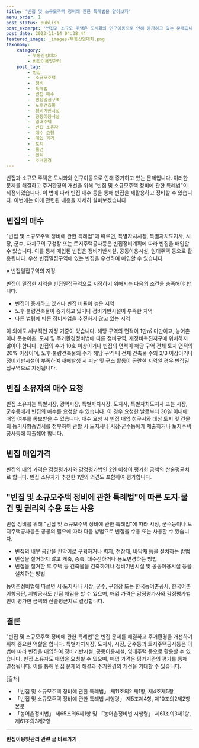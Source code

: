 ```yaml
---
title: '빈집 및 소규모주택 정비에 관한 특례법을 알아보자'
menu_order: 1
post_status: publish
post_excerpt: '빈집과 소규모 주택은 도시화와 인구이동으로 인해 증가하고 있는 문제입니다. 이러한 문제를 해결하고 주거환경의 개선을 위해  빈집 및 소규모주택 정비에 관한 특례법 이 제정되었습니다. 이 법에 따라 빈집 매수 등을 통해 빈집을 재활용하고 정비할 수 있습니다. 이번에는 이에 관련된 내용을 자세히 살펴보겠습니다.'
post_date: 2023-11-14 04:38:44
featured_image: _images/부동산임대차.png
taxonomy:
    category:
        - 부동산임대차
        - 빈집이용및관리
    post_tag:
        - 빈집
        -  소규모주택
        -  정비
        -  특례법
        -  빈집 매수
        -  빈집밀집구역
        -  노후건축물
        -  정비기반시설
        -  공동이용시설
        -  임대주택
        -  빈집 소유자
        -  매수 요청
        -  매입 가격
        -  토지
        -  물건
        -  권리
        -  주거환경
---
```



빈집과 소규모 주택은 도시화와 인구이동으로 인해 증가하고 있는 문제입니다. 이러한 문제를 해결하고 주거환경의 개선을 위해 "빈집 및 소규모주택 정비에 관한 특례법"이 제정되었습니다. 이 법에 따라 빈집 매수 등을 통해 빈집을 재활용하고 정비할 수 있습니다. 이번에는 이에 관련된 내용을 자세히 살펴보겠습니다.

## 빈집의 매수

"빈집 및 소규모주택 정비에 관한 특례법"에 따르면, 특별자치시장, 특별자치도지사, 시장, 군수, 자치구의 구청장 또는 토지주택공사등은 빈집정비계획에 따라 빈집을 매입할 수 있습니다. 이를 통해 매입된 빈집은 정비기반시설, 공동이용시설, 임대주택 등으로 활용됩니다. 우선 빈집밀집구역에 있는 빈집을 우선하여 매입할 수 있습니다.

※ 빈집밀집구역의 지정

빈집이 밀집한 지역을 빈집밀집구역으로 지정하기 위해서는 다음의 조건을 충족해야 합니다.
- 빈집이 증가하고 있거나 빈집 비율이 높은 지역
- 노후·불량건축물이 증가하고 있거나 정비기반시설이 부족한 지역
- 다른 법령에 따른 정비사업을 추진하지 않고 있는 지역

이 외에도 세부적인 지정 기준이 있습니다. 해당 구역의 면적이 1만㎡ 미만이고, 농어촌이나 준농어촌, 도시 및 주거환경정비법에 따른 정비구역, 재정비촉진지구에 위치하지 않아야 합니다. 빈집의 수가 10호 이상이거나 빈집의 면적이 해당 구역 전체 토지 면적의 20% 이상이며, 노후·불량건축물의 수가 해당 구역 내 전체 건축물 수의 2/3 이상이거나 정비기반시설이 부족하여 재해발생 시 피난 및 구조 활동이 곤란한 지역일 경우 빈집밀집구역으로 지정됩니다.

## 빈집 소유자의 매수 요청

빈집 소유자는 특별시장, 광역시장, 특별자치시장, 도지사, 특별자치도지사 또는 시장, 군수등에게 빈집의 매수를 요청할 수 있습니다. 이 경우 요청한 날로부터 30일 이내에 매입 여부를 통보받을 수 있습니다. 매수 요청 시 빈집 매입 청구서와 대상 토지 및 건물의 등기사항증명서를 첨부하여 관할 시·도지사나 시장·군수등에게 제출하거나 토지주택공사등에 제출해야 합니다.

## 빈집 매입가격

빈집의 매입 가격은 감정평가사와 감정평가법인 2인 이상이 평가한 금액의 산술평균치로 합니다. 빈집 소유자가 추천한 1인의 의견도 포함하여 평가합니다.

## "빈집 및 소규모주택 정비에 관한 특례법"에 따른 토지·물건 및 권리의 수용 또는 사용

빈집 정비를 위해 "빈집 및 소규모주택 정비에 관한 특례법"에 따라 시장, 군수등이나 토지주택공사등은 공공의 필요에 따라 다음 방법으로 빈집을 수용 또는 사용할 수 있습니다.
- 빈집의 내부 공간을 칸막이로 구획하거나 벽지, 천장재, 바닥재 등을 설치하는 방법
- 빈집을 철거하지 않고 개축, 증축, 대수선하거나 용도변경하는 방법
- 빈집을 철거한 후 주택 등 건축물을 건축하거나 정비기반시설 및 공동이용시설 등을 설치하는 방법

농어촌정비법에 따르면 시·도지사나 시장, 군수, 구청장 또는 한국농어촌공사, 한국어촌어항공단, 지방공사도 빈집 매입을 할 수 있으며, 매입 가격은 감정평가사와 감정평가법인이 평가한 금액의 산술평균치로 결정합니다.

## 결론

"빈집 및 소규모주택 정비에 관한 특례법"은 빈집 문제를 해결하고 주거환경을 개선하기 위해 중요한 역할을 합니다. 특별자치시장, 도지사, 시장, 군수등과 토지주택공사등은 이 법에 따라 빈집을 매입하여 정비기반시설, 공동이용시설, 임대주택 등으로 활용할 수 있습니다. 빈집 소유자도 매입을 요청할 수 있으며, 매입 가격은 평가기관의 평가를 통해 결정됩니다. 이를 통해 빈집 문제의 해결과 주거환경의 개선을 기대할 수 있습니다.

[출처]
- 「빈집 및 소규모주택 정비에 관한 특례법」 제11조의2 제1항, 제4조제5항
- 「빈집 및 소규모주택 정비에 관한 특례법 시행령」 제5조제4항, 제10조의2제2항 본문
- 「농어촌정비법」 제65조의6제1항 및 「농어촌정비법 시행령」 제61조의3제1항, 제61조의3제2항
<!-- wp:separator -->
<hr class="wp-block-separator has-alpha-channel-opacity"/>
<!-- /wp:separator -->

<!-- wp:group {"backgroundColor":"base","layout":{"type":"constrained"}} -->
<div class="wp-block-group has-base-background-color has-background"><!-- wp:paragraph {"align":"center","fontSize":"medium"} -->
<p class="has-text-align-center has-large-font-size"><strong>빈집이용및관리 관련 글 바로가기</strong></p>
<!-- /wp:paragraph -->


<!-- wp:latest-posts
{"categories":[{"id":23496,"count":19,"description":"","link":"https://uknowlaw.com/category/%eb%b9%88%ec%a7%91%ec%9d%b4%ec%9a%a9%eb%b0%8f%ea%b4%80%eb%a6%ac/","name":"빈집이용및관리","slug":"빈집이용및관리","taxonomy":"category","parent":0,"meta":[],"_links":{"self":[{"href":"https://uknowlaw.com/wp-json/wp/v2/categories/23496"}],"collection":[{"href":"https://uknowlaw.com/wp-json/wp/v2/categories"}],"about":[{"href":"https://uknowlaw.com/wp-json/wp/v2/taxonomies/category"}],"wp:post_type":[{"href":"https://uknowlaw.com/wp-json/wp/v2/posts?categories=23496"}],"curies":[{"name":"wp","href":"https://api.w.org/{rel}","templated":true}]}}],"postsToShow":100,"excerptLength":28,"postLayout":"grid","columns":2,"featuredImageAlign":"left","featuredImageSizeSlug":"large","fontSize":"small"} /--></div>
<!-- /wp:group -->